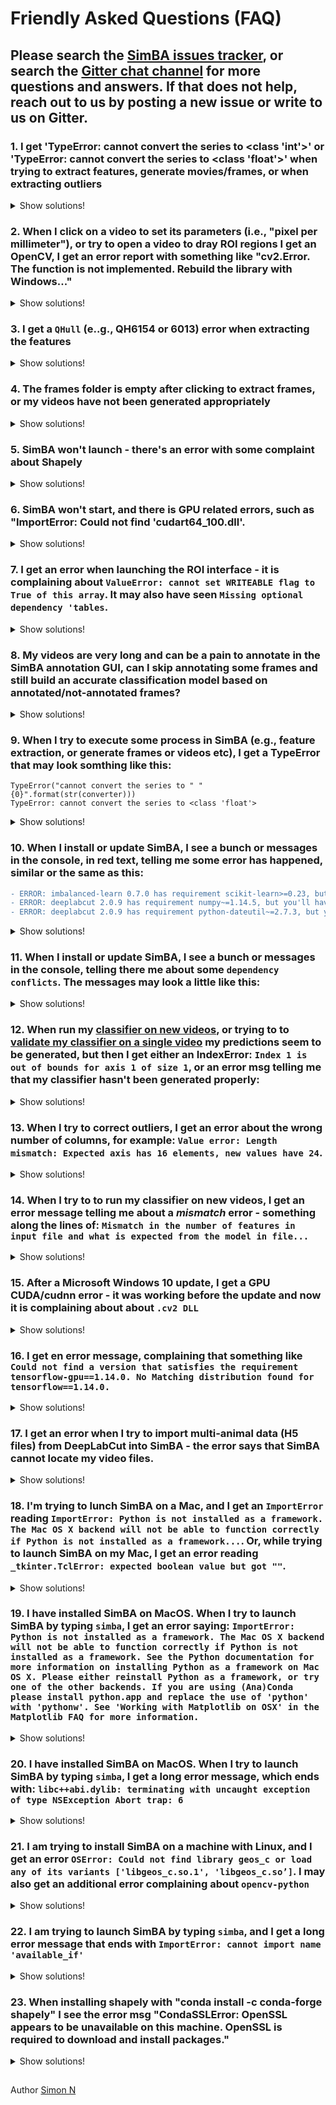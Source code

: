 # Friendly Asked Questions (FAQ)

## Please search the [SimBA issues tracker](https://github.com/sgoldenlab/simba/issues), or search the [Gitter chat channel](https://gitter.im/SimBA-Resource/community) for more questions and answers. If that does not help, reach out to us by posting a new issue or write to us on Gitter.  


###  1. I get 'TypeError: cannot convert the series to <class 'int'>' or 'TypeError: cannot convert the series to <class 'float'>' when trying to extract features, generate movies/frames, or when extracting outliers
<details>
  <summary>Show solutions!</summary>
<br/><br/>
This error typilcally comes up when SimBA can't find the resolution and/or pixels per millimeter of your video. This data is stored in the `project_folder/logs/video_info.csv` file. If you open this CSV file, make sure that the left-most column named `Video` contains the names of your video files, do not contain any duplicate rows (where video names appear in more than one row), and that the resolution columns and pixels/mm column contains values. 
  
</details>

### 2. When I click on a video to set its parameters (i.e., "pixel per millimeter"), or try to open a video to dray ROI regions I get an OpenCV, I get an error report with something like "cv2.Error. The function is not implemented. Rebuild the library with Windows..."

<details>
  <summary>Show solutions!</summary>
<br/><br/>
To fix this, make sure your python environment has the correct version of OpenCV installed. Within your environment, try to type:

(1) `pip install opencv-python==3.4.5.20` or `conda install opencv-python==3.4.5.20`.

Then launch SimBA by typing `SimBA`, and see if that fixes the issue. 

(2) Alternatively, if this does not fix it, try typing:

`pip uninstall opencv-python` followed by either  `pip install opencv-contrib-python` or `conda install opencv-contrib-python`

Then launch SimBA by typing `SimBA`, and see if that fixes the issue. 
  
</details>

### 3. I get a `QHull` (e..g., QH6154 or 6013) error when extracting the features

<details>
  <summary>Show solutions!</summary>
<br/><br/>
This error typically happens when a video tracked with DLC/DPK/SLEAP does not contain an animal. This can happen because one or all animal is missing from the video frame, or you have filtered the data prior to importing it into SimBA to remove body-parts with low detection probabilities. Because no animal is present in the video, DeepLabCut and other pose-estimation tools places all body-parts at the same co-ordinate with a low probability (no-where, or frequently at coordinate (0,0), which is the upper-left most pixel in the image). SimBA tries to use these co-ordinates to calculate metrics from the hull of the animal (e.g., the animal volume), but bacause the coordinates are in 1D rather than 2D, it produces the `QHull` error. To fix it, try to use the video pre-processing tools in SimBA to trim the videos and discard the portions where no animals are present:

[Tutorial: Batch pre-process videos in SimBA](https://github.com/sgoldenlab/simba/blob/master/docs/tutorial_process_videos.md)

[Tutorial: Video pre-processing tools in SimBA](https://github.com/sgoldenlab/simba/blob/master/docs/Tutorial_tools.md)

A second possible reason for this error is that the body-part locations where filtered in the pose-estimation package. For example, in DLC, you may have indicated to drop body-part location predictions with probabilities below a certain threshold (i.e., you set a high DLC *p-cutoff*). SimBA will try to make behavioral predictions for all frames and this error can happen if there are no body-part locations to predict from. To fix it, we recommend to go back and analyze your videos without filtering the data and generate body-part location predictions for **all** frames.

However, in some use-cases, it is not possible to keep the animal(s) in the frame for the entire video and/or removing segments of the video where the animal is absent. For these use-cases, SimBA includes an **interpolation tool** that can be used when importing data which handles missing pose-estimation body-part coordinates. For information on how to use the SimBA interpolation tool, click [HERE](https://github.com/sgoldenlab/simba/blob/master/docs/Scenario1.md#step-4-extract-frames-into-project-folder)

</details>

### 4. The frames folder is empty after clicking to extract frames, or my videos have not been generated appropriately

<details>
  <summary>Show solutions!</summary>
<br/><br/>

1. You have installed FFmpeg: [INSTALLATION INSTRUCTIONS](https://m.wikihow.com/Install-FFmpeg-on-Windows)

2. You are running Python 3.6.0 (or python 3.6.10 in conda).
  
</details>

### 5. SimBA won't launch - there's an error with some complaint about Shapely

<details>
  <summary>Show solutions!</summary>
<br/><br/>

Check out these issue threads for potential fixes:

https://github.com/sgoldenlab/simba/issues/12

https://github.com/sgoldenlab/simba/issues/11#issuecomment-596805732

https://github.com/sgoldenlab/simba/issues/70#issuecomment-703180294
  
</details>


### 6. SimBA won't start, and there is GPU related errors, such as "ImportError: Could not find 'cudart64_100.dll'.

<details>
  <summary>Show solutions!</summary>
<br/><br/>


If you are running SimBA on a computer fitted with a RTX 2080ti GPU, make sure;

1. CUDA 10 is installed - https://developer.nvidia.com/cuda-10.0-download-archive
2. cuDNN 7.4.2 for CUDA 10 is installed - https://developer.nvidia.com/rdp/cudnn-archive
3. Tensorflow-gpu 1.14.0 is installed, run: pip install tensorflow-gpu==1.14.0
4. Tensorflow (without GPU support) is *not* installed: run pip uninstall tensorflow
5. Protobuf 3.6.0 is installed: pip install protobuf==3.6.0

If you are running SimBA on a computer fitted with a never RTX 3080TI/ 3070 GPU, and to get the packages to recognize your GPU, then have a look at [THESE INTSTRUCTIONS](https://github.com/sgoldenlab/simba/blob/master/docs/pose_on_rtx30x.md).

</details>


### 7. I get an error when launching the ROI interface - it is complaining about `ValueError: cannot set WRITEABLE flag to True of this array`. It may also have seen `Missing optional dependency 'tables`. 

<details>
  <summary>Show solutions!</summary>
<br/><br/>
  
Make sure you are running a later version of pytables(>= version 3.51). Also make sure you have numpy 1.18.1 and pandas 0.25.3 installed. To be sure of this, run:

`pip install tables --upgrade` or `pip install tables==3.5.1`. Pytables 3.5.1 may not be available in conda so do a `pip install tables==3.6.1`. 

`pip install pandas==0.25.3`

`pip install numpy==1.18.1`
  
</details>

### 8. My videos are very long and can be a pain to annotate in the SimBA annotation GUI, can I skip annotating some frames and still build an accurate classification model based on annotated/not-annotated frames?

<details>
  <summary>Show solutions!</summary>
<br/><br/>

When you first open the SimBA labelling GUI for a new, not previously annotated video (e.g., a video that has **not** gone through [SimBA "pseudo-labelling](https://github.com/sgoldenlab/simba/blob/master/docs/pseudoLabel.md)), SimBA automatically treats all frames in that video as **NOT** containing any of your behaviours of interest. 

If you decide, for example, to only annotate half of the video, then SimBA and any ensuing machine learning training steps will automatically treat the second half of that video as **examples of the absence of your behaviour(s)**. This is all well if you know, for certain, that the second part of the video does not contain any examples of your behavior of interest. 

However, if the second part of your video **does** contain examples of your behaviors of interest, the machine learning algorithm will suffer a lot(!). Because what you are doing in this scenario is giving the machine examples of your behaviors of interest, while at the same time telling the algorithm that it **isn't** your behaviour of interest: finding the relationships between your features and your behavior will be so much more difficult (and maybe impossible) if you give it the computer the wrong information.

</details>
  
### 9. When I try to execute some process in SimBA (e.g., feature extraction, or generate frames or videos etc), I get a TypeError that may look somthing like this:
```
TypeError("cannot convert the series to " "{0}".format(str(converter)))
TypeError: cannot convert the series to <class 'float'>
```
<details>
  <summary>Show solutions!</summary>
<br/><br/>

When you execute your process (e.g., Feature extraction), SimBA looks in the folder containing the output of the previous process (e.g., `project_filder/csv/outlier_corrected_movement_location`) and will aim to analyze all of the CSV files that this folder contains. To analyze it appropriatly (across rolling time windows etc.), SimBA also needs to know which **fps**, and **pixels per millimiter** the video file associated with this CSV file has. This fps and pixel per millimeter information is stored in your `project_folder/logs/video_info.csv` file, and SimBA will attempt to grab it for you. To do this, SimBA will take the filename of the CSV located in the `project_filder/csv/outlier_corrected_movement_location` folder, strip it of its file ending, and look in the first column of your `project_folder/logs/video_info.csv` file for a matching name. So if your first CSV file is called *Video1.csv*, SimBA will look in the first column of your `project_folder/logs/video_info.csv` for *Video1*. Here are the most common reasons for it going wrong and you see this error:

1. There is no *Video1* in your `project_folder/logs/video_info.csv` file. You may have renamed your files somewhere along the process or introduced a typo (e.g., there is a `Video1 ` or `Video 1` or possibly `video1`, but there is **no** `Video1` which is what SimBA is looking for. 

2. There are several `Video1` rows in your `project_folder/logs/video_info.csv` file. SimBA happens to find them all, can't decide which one is the correct one, and breaks. Make sure you only have one row representing each video in your project in your `project_folder/logs/video_info.csv` file. 

3. Another CSV file, has somehow nestled into your `project_filder/csv/outlier_corrected_movement_location` folder along the way (and this file is neither part of the project or has been processed in the [`Video Parameters`](https://github.com/sgoldenlab/simba/blob/master/docs/tutorial.md#step-3-set-video-parameters) tool in SimBA. SimBA sees it as it is present in the `project_filder/csv/outlier_corrected_movement_location` folder, but when it looks in the `project_folder/logs/video_info.csv` file - the **fps**, and **pixels per millimiter** is missing and you get thrown this error. 

</details>
  
  
### 10. When I install or update SimBA, I see a bunch or messages in the console, in red text, telling me some error has happened, similar or the same as this:
```diff
- ERROR: imbalanced-learn 0.7.0 has requirement scikit-learn>=0.23, but you'll have scikit-learn 0.22.2 which is incompatible.
- ERROR: deeplabcut 2.0.9 has requirement numpy~=1.14.5, but you'll have numpy 1.18.1 which is incompatible.
- ERROR: deeplabcut 2.0.9 has requirement python-dateutil~=2.7.3, but you'll have python-dateutil 2.8.1 which is incompatible.
```
<details>
  <summary>Show solutions!</summary>
<br/><br/>

These are warnings, and are not fatal. You should be able to ignore them - go ahead with launching SimBA by typing `simba` in the console. 
</details>


### 11. When I install or update SimBA, I see a bunch or messages in the console, telling there me about some `dependency conflicts`. The messages may look a little like this:

<details>
  <summary>Show solutions!</summary>
<br/><br/>


![](https://github.com/sgoldenlab/simba/blob/master/images/Dependencies.png)

These errors are related to an update in the pypi package manager version 20.3.3, [where they introduced stricter version control](https://pip.pypa.io/en/stable/news/). I suggest trying either:

* If you are installing SimBA via git - try typing `pip3 install -r simba/SimBA/requirements.txt --no-dependencies` rather than `pip3 install -r simba/SimBA/requirements.txt`

* Try downgrading pip before installing SimBA:
  - Run `pip install pip==20.1.1`
  - Next, run `pip install simba-uw-tf`, `pip install simba-uw-no-tf` or `pip install simba-uw-tf-dev`, depending [on which version of SimBA you want to run](https://github.com/sgoldenlab/simba/blob/master/docs/installation.md#installing-simba-option-1-recommended).  

* Install SimBA using pip and the `--no-dependencies` argument:
  - Type `pip install simba-uw-tf --no-dependencies`, `pip install simba-uw-no-tf--no-dependencies` or `pip install simba-uw-tf-dev --no-dependencies`, depending [on which version of SimBA you want to run](https://github.com/sgoldenlab/simba/blob/master/docs/installation.md#installing-simba-option-1-recommended).
  - Next, install any missing package dependencies manually. A list of dependencies can be found H
here: https://github.com/sgoldenlab/simba/blob/master/docs/installation.md#python-dependencies
  
</details>

### 12. When run my [classifier on new videos](https://github.com/sgoldenlab/simba/blob/master/docs/Scenario2.md#part-3-run-the-classifier-on-new-data), or trying to to [validate my classifier on a single video](https://github.com/sgoldenlab/simba/blob/master/docs/tutorial.md#optional-step-before-running-machine-model-on-new-data) my predictions seem to be generated, but then I get either an IndexError: `Index 1 is out of bounds for axis 1 of size 1`, or an error msg telling me that my classifier hasn't been generated properly:

<details>
  <summary>Show solutions!</summary>
<br/><br/>

This means there is something odd going on with this classifier, and the classifier most likely was not  created properly. Your classifier is expected to return **two** values: the probability for absence of behaviour, and probability for presence of the behaviour. In this case your classifier only returns one value. 

This could happen if you did not provide the classifier with examples for **both** the presence of the behavior, and absence of the behavior, during the [behavioral annotation step](https://github.com/sgoldenlab/simba/blob/master/docs/labelling_aggression_tutorial.md). It could also happen if you only [imported annotations](https://github.com/sgoldenlab/simba/blob/master/docs/third_party_annot.md) for the presence *or* absence of the behavior, not both. This means SimBA can't generate probability scores for the presence/absence of the behavior, as you have not provided the classifier examples of both behavioral states. [Go back and re-create your classifier](https://github.com/sgoldenlab/simba/blob/master/docs/tutorial.md#step-6-label-behavior) using annotations for both the presence AND absence of the behaviour. 

</details>

### 13. When I try to correct outliers, I get an error about the wrong number of columns, for example: `Value error: Length mismatch: Expected axis has 16 elements, new values have 24`. 

<details>
  <summary>Show solutions!</summary>
<br/><br/>
  
One possibility here is that you are importing the wrong files from SLEAP / DLC / DeepPoseKit into SimBA. For example, if you are seeing the error message as exactly stated above, you are tracking 8 body-parts, each which should have 3 columns in your CSV file (8 * 3 = 24) but SimBA can only find 16 (8 * 2 = 16) and thus one column per body-part is missing. This could happen if you are importing your hand-annotated, human, body-part annotation files (which only has 2 columns per body-part - there is no 'probability' associated with your human hand labels) rather than the actual tracking files. 

If the files you are importing has a name akin to `CollectedData_MyName.csv` you are importing the **wrong** files and go back to your pose-estimation tools to generate actual machine predictions for your videos. If you are importing files with names akin to `MyVideoName_DeepCut_resnet50_Project1Nov11shuffle1_500000.csv` you are importing the right pose-estimation tracking files. 
  
</details>

### 14. When I try to to run my classifier on new videos, I get an error message telling me about a *mismatch* error - something along the lines of: `Mismatch in the number of features in input file and what is expected from the model in file...`

<details>
  <summary>Show solutions!</summary>
<br/><br/>

This means that the model was created with a different number of features than the number of features in the files you are now trying to analyze. 

For example, when you created the model, SimBA grabbed the files inside your `project_folder/features_extracted` directory, and each of those files happened to contain 450 columns (you might have more or less columns than this, I'm just making this up for this example). You now have new files inside your `project_folder/features_extracted` directory, which you are analyzing with the model you already have created. These files contain 455 columns, and that's why you see this error message. Among other things, the mismatch in columns could have been produced by:

* You created a standard classifier without [adding ROI features](https://github.com/sgoldenlab/simba/blob/master/docs/ROI_tutorial.md#part-3-generating-features-from-roi-data). For the new files you are trying to analyze however, you **did** [calculate ROI features](https://github.com/sgoldenlab/simba/blob/master/docs/ROI_tutorial.md#part-3-generating-features-from-roi-data). This will produce a mismatch in the number of columns between your model and your current files. 

* Before creating your model, you [calculated ROI features](https://github.com/sgoldenlab/simba/blob/master/docs/ROI_tutorial.md#part-3-generating-features-from-roi-data). These features where added to your files inside your `project_folder/features_extracted` directory. For the new files you are trying to analyze however, you **did not** [calculate ROI features](https://github.com/sgoldenlab/simba/blob/master/docs/ROI_tutorial.md#part-3-generating-features-from-roi-data). This would also produce a mismatch in the number of columns between your model and your current files. 

</details>
  
### 15. After a Microsoft Windows 10 update, I get a GPU CUDA/cudnn error - it was working before the update and now it is complaining about about `.cv2 DLL`

<details>
  <summary>Show solutions!</summary>
<br/><br/>

In Windows, try an go to Settings > Apps > Manage Optional Features > Add a Feature. And then check the boxes for both Windows Media Player and for the Media Feature Pack. Restart the computer, and try launching SimBA again. 
  
</details>

### 16. I get en error message, complaining that something like `Could not find a version that satisfies the requirement tensorflow-gpu==1.14.0. No Matching distribution found for tensorflow==1.14.0.`

<details>
  <summary>Show solutions!</summary>
<br/><br/>


You may be running the wrong version of python. You want to be running Python 64-bit, but may have installed the Python 32-bit version. 
  
</details>

### 17. I get an error when I try to import multi-animal data (H5 files) from DeepLabCut into SimBA - the error says that SimBA cannot locate my video files. 

<details>
  <summary>Show solutions!</summary>
<br/><br/>

This error may read (depending on what version of SimBA you are using):

* `Cannot locate video MyVideo in mp4 or avi format`, or
* `ERROR: SimBA searched your project_folder/videos directory for a video file representing the MyVideo and could not find a match. Above is a list of possible video filenames that SimBA searched for within your projects video directory without success.`

Here, you have provided SimBA with a directory containing DeepLabCut tracking data, and now we need to open the video so that we can indicate which animal is which to keep downstream processing consistant across videos. For SimBA to find the video, SimBA makes three assumptions behind the hood:

1. The video file is located inside the `project_folder/videos` directory. 
2. The video file is in `.mp4` or `.avi` format. 
3. If we split the DeepLabCut H5 filename into 2 parts at a given place, then the first part of the H5 filename will contain the video file-name. Specifically, DeepLabCut output files can be very long and contain a lot of information, examples could be (with the video filename highlighted in bold:

* **My_video_007**DLC_dlcrnetms5_main_projectJul1shuffle1_100000_el.h5, or
* **White_mice_together_no_tail_ends**DLC_resnet50_two_white_mice_052820May28shuffle1_200000_bx.h5

To find the correct video name, SimBA tries to split each filename into two at a bunch of hard-coded split-points (e.g., 'DLC_resnet50', 'DLC_resnet_50', 'DLC_dlcrnetms5') and keeps the only the text prior to these split-points. It then appends the potential file extension ('.mp4', '.MP4', '.avi', '.AVI') and checks if those files are present in your `project_folder/videos` directory, one by one. If it can't find a match for any possible combination and permutation, you get this error. Likely, you may have manually renamed your pose-estimation file-names so the assumptions SimBA makes are no longer valid. 

</details>

### 18. I'm trying to lunch SimBA on a Mac, and I get an `ImportError` reading `ImportError: Python is not installed as a framework. The Mac OS X backend will not be able to function correctly if Python is not installed as a framework...`. Or, while trying to launch SimBA on my Mac, I get an error reading `_tkinter.TclError: expected boolean value but got ""`. 

<details>
  <summary>Show solutions!</summary>
<br/><br/>

This error is caused by running the wrong version of Python. You want to make sur that the tkinter version inside your environment is no later than `8.6.10`. If you are using conda, we suggest using Python `3.6.13`. For more information, see [THIS ISSUE](https://github.com/sgoldenlab/simba/issues/143).
  
</details>

### 19. I have installed SimBA on MacOS. When I try to launch SimBA by typing `simba`, I get an error saying:  ```ImportError: Python is not installed as a framework. The Mac OS X backend will not be able to function correctly if Python is not installed as a framework. See the Python documentation for more information on installing Python as a framework on Mac OS X. Please either reinstall Python as a framework, or try one of the other backends. If you are using (Ana)Conda please install python.app and replace the use of 'python' with 'pythonw'. See 'Working with Matplotlib on OSX' in the Matplotlib FAQ for more information.```


<details>
  <summary>Show solutions!</summary>
<br/><br/>

In your conda environment: 

(i) uninstall `matplotlib` by typing `pip uninstall matplotlib`
  
(ii) install `matplotlib` using conda, by typing `conda install matplotlib`
  
(iii) try to start simba by typing `simba`
  
</details>


### 20. I have installed SimBA on MacOS. When I try to launch SimBA by typing `simba`, I get a long error message, which ends with: ```libc++abi.dylib: terminating with uncaught exception of type NSException Abort trap: 6```


<details>
  <summary>Show solutions!</summary>
<br/><br/>

(i) use anaconda to import this conda environment file [environment.yml.zip](https://github.com/sgoldenlab/simba/files/9097623/environment.yml.zip)

(ii) There is a directory in your root called ~/.matplotlib. Create a file ~/.matplotlib/matplotlibrc there and add the following code: backend: TkAgg
https://stackoverflow.com/questions/21784641/installation-issue-with-matplotlib-python

(iii) Do "conda install shapely" in this new anaconda environment

Type simba to check if it works!
  
For more information, see this [GitHub issue](https://github.com/sgoldenlab/simba/issues/196)


</details>

### 21. I am trying to install SimBA on a machine with Linux, and I get an error ```OSError: Could not find library geos_c or load any of its variants ['libgeos_c.so.1', 'libgeos_c.so’]```. I may also get an additional error complaining about `opencv-python` 

<details>
  <summary>Show solutions!</summary>
<br/><br/>

This error is produced when SimBA is trying to install the packages `shapeley` and `opencv` on your machine. Try to install SimBA with

(i)Install SimBA with `pip install simba-uw-tf-dev --no-deps`

(ii) install the requirements manually, and then install wxpython seperately using the suggestions e.g. here: wxWidgets/Phoenix#465

</details>

### 22. I am trying to launch SimBA by typing `simba`, and I get a long error message that ends with `ImportError: cannot import name 'available_if'`
<details>
  <summary>Show solutions!</summary>
<br/><br/>

This error is produced when SimBA is installed with the wrong version of `pip`. To fix the error:

(i) Upgrade `pip` by typing `pip install pip==21.2.2`

(ii) Install SimBA by typing `pip install simba-uw-tf-dev`
  
(iii) Launch SimBA by typing `simba`. `
  
</details>


### 23. When installing shapely with "conda install -c conda-forge shapely" I see the error msg "CondaSSLError: OpenSSL appears to be unavailable on this machine. OpenSSL is required to download and install packages." 

<details>
  <summary>Show solutions!</summary>
<br/><br/>

Try to install `shapely` with "pip install shapely` or `conda install shapely` rather than "conda install -c conda-forge shapely". Then try to re-launch SimBA with `simba`. Also see [THIS GITHUB ISSUE](https://github.com/sgoldenlab/simba/issues/214)
  
</details>



##
Author [Simon N](https://github.com/sronilsson)
